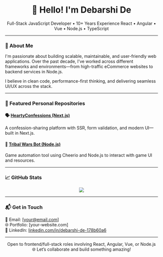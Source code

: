 <h1 align="center">👋 Hello! I'm Debarshi De</h1>

<p align="center">
Full-Stack JavaScript Developer • 10+ Years Experience  
React • Angular • Vue • Node.js • TypeScript
</p>

---

### 🚀 About Me

I'm passionate about building scalable, maintainable, and user-friendly web applications. Over the past decade, I’ve worked across different frameworks and environments—from high-traffic eCommerce websites to backend services in Node.js.

I believe in clean code, performance-first thinking, and delivering seamless UI/UX across the stack.

---

### 📌 Featured Personal Repositories

#### 🗣️ [HeartyConfessions (Next.js)](https://github.com/de-debarshi/heartyconfessions-next)
A confession-sharing platform with SSR, form validation, and modern UI—built in Next.js.

#### 🤖 [Tribal Wars Bot (Node.js)](https://github.com/de-debarshi/tribalwars-bot-nodejs)
Game automation tool using Cheerio and Node.js to interact with game UI and resources.

---

### 📈 GitHub Stats

<p align="center">
  <img src="https://github-readme-stats.vercel.app/api/top-langs/?username=de-debarshi&layout=compact&theme=default" />
</p>

---

### 📬 Get in Touch

📧 Email: [your@email.com]  
🌐 Portfolio: [your-website.com]  
💼 LinkedIn: [linkedin.com/in/debarshi-de-178b60a6](#)

---

<p align="center">
Open to frontend/full-stack roles involving React, Angular, Vue, or Node.js 🌐  
Let’s collaborate and build something amazing!
</p>
